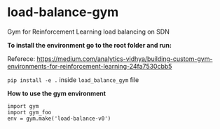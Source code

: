 # load-balance-gym
Gym for Reinforcement Learning load balancing on SDN



**To install the environment go to the root folder and run:**


Referece: https://medium.com/analytics-vidhya/building-custom-gym-environments-for-reinforcement-learning-24fa7530cbb5

`pip install -e .` inside `load_balance_gym` file



**How to use the gym environment**


```
import gym
import gym_foo
env = gym.make('load-balance-v0')
```

